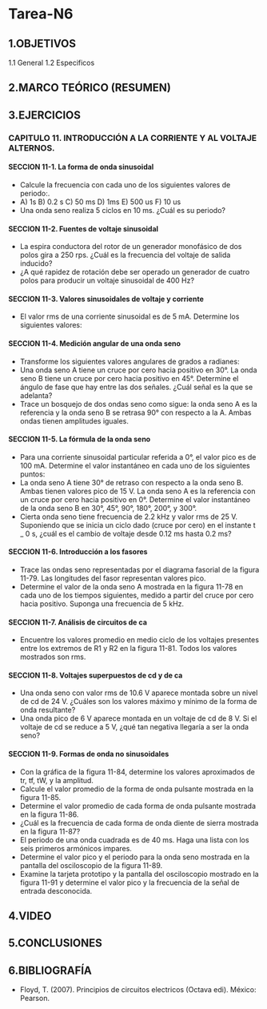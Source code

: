 # Tarea-N6
## 1.OBJETIVOS
   1.1  General
   1.2 Especificos
## 2.MARCO TEÓRICO (RESUMEN)
## 3.EJERCICIOS
### CAPITULO 11. INTRODUCCIÓN A LA CORRIENTE Y AL VOLTAJE ALTERNOS. 
#### SECCION 11-1. La forma de onda sinusoidal
*	Calcule la frecuencia con cada uno de los siguientes valores de periodo:.
* A) 1s B) 0.2 s C) 50 ms D) 1ms E) 500 us F) 10 us
*	Una onda seno realiza 5 ciclos en 10 ms. ¿Cuál es su periodo?
#### SECCION 11-2. Fuentes de voltaje sinusoidal
*	La espira conductora del rotor de un generador monofásico de dos polos gira a 250 rps. ¿Cuál es la frecuencia del voltaje de salida inducido?
*	¿A qué rapidez de rotación debe ser operado un generador de cuatro polos para producir un voltaje sinusoidal de 400 Hz?
#### SECCION 11-3. Valores sinusoidales de voltaje y corriente
*	El valor rms de una corriente sinusoidal es de 5 mA. Determine los siguientes valores:
#### SECCION 11-4. Medición angular de una onda seno
*	Transforme los siguientes valores angulares de grados a radianes:
*	Una onda seno A tiene un cruce por cero hacia positivo en 30°. La onda seno B tiene un cruce por cero hacia positivo en 45°. Determine el ángulo de fase que hay entre las dos señales. ¿Cuál señal es la que se adelanta? 
*	Trace un bosquejo de dos ondas seno como sigue: la onda seno A es la referencia y la onda seno B se retrasa 90° con respecto a la A. Ambas ondas tienen amplitudes iguales.
#### SECCION 11-5. La fórmula de la onda seno
*	Para una corriente sinusoidal particular referida a 0°, el valor pico es de 100 mA. Determine el valor instantáneo en cada uno de los siguientes puntos: 
*	La onda seno A tiene 30° de retraso con respecto a la onda seno B. Ambas tienen valores pico de 15 V. La onda seno A es la referencia con un cruce por cero hacia positivo en 0°. Determine el valor instantáneo de la onda seno B en 30°, 45°, 90°, 180°, 200°, y 300°. 
*	Cierta onda seno tiene frecuencia de 2.2 kHz y valor rms de 25 V. Suponiendo que se inicia un ciclo dado (cruce por cero) en el instante t _ 0 s, ¿cuál es el cambio de voltaje desde 0.12 ms hasta 0.2 ms?
#### SECCION 11-6. Introducción a los fasores
*	Trace las ondas seno representadas por el diagrama fasorial de la figura 11-79. Las longitudes del fasor representan valores pico. 
*	Determine el valor de la onda seno A mostrada en la figura 11-78 en cada uno de los tiempos siguientes, medido a partir del cruce por cero hacia positivo. Suponga una frecuencia de 5 kHz.
#### SECCION 11-7. Análisis de circuitos de ca
*	Encuentre los valores promedio en medio ciclo de los voltajes presentes entre los extremos de R1 y R2 en la figura 11-81. Todos los valores mostrados son rms.
 
#### SECCION 11-8. Voltajes superpuestos de cd y de ca
*	Una onda seno con valor rms de 10.6 V aparece montada sobre un nivel de cd de 24 V. ¿Cuáles son los valores máximo y mínimo de la forma de onda resultante? 
*	Una onda pico de 6 V aparece montada en un voltaje de cd de 8 V. Si el voltaje de cd se reduce a 5 V, ¿qué tan negativa llegaría a ser la onda seno?
#### SECCION 11-9. Formas de onda no sinusoidales
*	Con la gráfica de la figura 11-84, determine los valores aproximados de tr, tf, tW, y la amplitud.
*	Calcule el valor promedio de la forma de onda pulsante mostrada en la figura 11-85. 
*	Determine el valor promedio de cada forma de onda pulsante mostrada en la figura 11-86. 
*	¿Cuál es la frecuencia de cada forma de onda diente de sierra mostrada en la figura 11-87? 
*	El periodo de una onda cuadrada es de 40 ms. Haga una lista con los seis primeros armónicos impares.
*	Determine el valor pico y el periodo para la onda seno mostrada en la pantalla del osciloscopio de la figura 11-89. 
*	Examine la tarjeta prototipo y la pantalla del osciloscopio mostrado en la figura 11-91 y determine el valor pico y la frecuencia de la señal de entrada desconocida.

## 4.VIDEO
## 5.CONCLUSIONES
## 6.BIBLIOGRAFÍA
* Floyd, T. (2007). Principios de circuitos electricos (Octava edi). México: Pearson.
